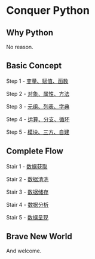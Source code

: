 # Conquer Python

## Why Python

No reason.

## Basic Concept

Step 1 - [变量、赋值、函数](./doc/step/1.md "Step 1")

Step 2 - [对象、属性、方法](./doc/step/2.md "Step 2")

Step 3 - [元组、列表、字典](./doc/step/3.md "Step 3")

Step 4 - [运算、分支、循环](./doc/step/4.md "Step 4")

Step 5 - [模块、三方、自建](./doc/step/5.md "Step 5")

## Complete Flow

Stair 1 - [数据获取](./doc/stair/1.md "Stair 1")

Stair 2 - [数据清洗](./doc/stair/2.md "Stair 2")

Stair 3 - [数据储存](./doc/stair/3.md "Stair 3")

Stair 4 - [数据分析](./doc/stair/4.md "Stair 4")

Stair 5 - [数据呈现](./doc/stair/5.md "Stair 5")

## Brave New World

And welcome.
